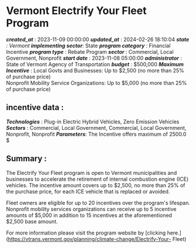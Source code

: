 # Vermont Electrify Your Fleet Program 
 ***created_at*** : 2023-11-09 00:00:00 
 ***updated_at*** : 2024-02-26 18:10:04 
 ***state** : Vermont 
 **implementing sector***: State 
 ***program category*** : Financial Incentive 
 ***program type*** : Rebate Program 
 ***sector*** : Commercial, Local Government, Nonprofit 
 ***start date*** : 2023-11-08 05:00:00 
 ***administrator*** : State of Vermont Agency of Transportation 
 ***budget*** : $500,000 
 ***Maximum Incentive*** : Local Govts and Businesses: Up to $2,500 (no more than 25% of purchase price)  
Nonprofit Mobility Service Organizations: Up to $5,000 (no more than 25% of
purchase price)

 
 ## incentive data : 
 ***Technologies*** : Plug-in Electric Hybrid Vehicles, Zero Emission Vehicles 
 ***Sectors*** : Commercial, Local Government, Commercial, Local Government, Nonprofit, Nonprofit 
 ***Parameters***: The Incentive offers maximum of 2500.0 $ 
 
 ## Summary : 
 The Electrify Your Fleet program is open to Vermont municipalities and
businesses to accelerate the retirement of internal combustion engine (ICE)
vehicles. The incentive amount covers up to $2,500, no more than 25% of the
purchase price, for each ICE vehicle that is replaced or avoided.

Fleet owners are eligible for up to 20 incentives over the program's lifespan.
Nonprofit mobility services organizations can receive up to 5 incentive
amounts of $5,000 in addition to 15 incentives at the aforementioned $2,500
base amount.

For more information please visit the program website by [clicking
here.](https://vtrans.vermont.gov/planning/climate-change/Electrify-Your-
Fleet)

 
 